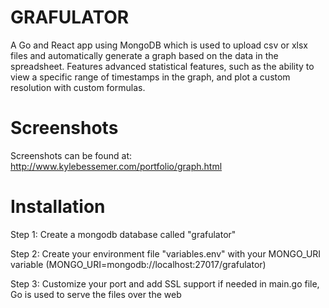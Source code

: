 # GRAFULATOR
A Go and React app using MongoDB which is used to upload csv or xlsx files and automatically generate a graph based on the data in the spreadsheet. Features advanced statistical features, such as the ability to view a specific range of timestamps in the graph, and plot a custom resolution with custom formulas.

# Screenshots
Screenshots can be found at: http://www.kylebessemer.com/portfolio/graph.html

# Installation
Step 1: Create a mongodb database called "grafulator"

Step 2: Create your environment file "variables.env" with your MONGO_URI variable (MONGO_URI=mongodb://localhost:27017/grafulator)

Step 3: Customize your port and add SSL support if needed in main.go file, Go is used to serve the files over the web